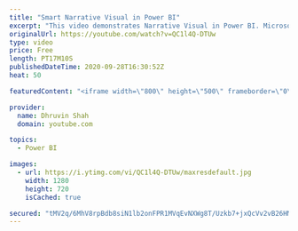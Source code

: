 ```yaml
---
title: "Smart Narrative Visual in Power BI"
excerpt: "This video demonstrates Narrative Visual in Power BI. Microsoft released this new feature with September 2020 Power BI Desktop report. Smart Narrative visual helps users to quickly summarize visual and reports by providing Out of the box insights which are easily configurable and customizable. Smart"
originalUrl: https://youtube.com/watch?v=QC1l4Q-DTUw
type: video
price: Free
length: PT17M10S
publishedDateTime: 2020-09-28T16:30:52Z
heat: 50

featuredContent: "<iframe width=\"800\" height=\"500\" frameborder=\"0\" src=\"https://www.youtube.com/embed/QC1l4Q-DTUw\" allow=\"accelerometer; autoplay; encrypted-media; gyroscope; picture-in-picture\" allowfullscreen></iframe>"

provider:
  name: Dhruvin Shah
  domain: youtube.com

topics:
  - Power BI

images:
  - url: https://i.ytimg.com/vi/QC1l4Q-DTUw/maxresdefault.jpg
    width: 1280
    height: 720
    isCached: true

secured: "tMV2q/6MhV8rpBdb8siN1lb2onFPR1MVqEvNXWg8T/Uzkb7+jxQcVv2vB26HMw1eOBwElzLbbc2r7JvMMc0zjpYry1ygRgZ7U1JzjzgI/yPphAyYGUmYF258dkfaW1cNl3TFwH4bLKn7GPw8Ra7hpT9Vb4xdXCDgsd18g1vqxJJErAdJqJq5qxcgXGVYCY/ZL3SCUyYST3J0dFCjF/R/50qdNPgcHThdgwVds/Bgviy5+QCE4guPQzwQ/gAkMdxSL+eHINvSUEisllbdn2LVvdTUe/6Otl6mdnNmq6GWHbhph6FjYhyehPvY1zWFqApy5QsSGa2iARu5RvKL4YI8JH8Vk59o/wVnHGksdfRoZRSYxuAAPf2qWuASyX3NtpOoyTrxS9JVBXNfCvjPJWFVYZyyyreLpaqnUFGCXzqhyTQ=;ceLsLPbn3HrviZZ/7kSqPg=="
---
```


